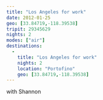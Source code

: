 ```yaml
---
title: "Los Angeles for work"
date: 2012-01-25
geo: [33.84719,-118.39538]
tripit: 29345629
nights: 2
modes: ["air"]
destinations:
  -
    title: "Los Angeles for work"
    nights: 2
    location: "Portofino"
    geo: [33.84719,-118.39538]
---
```


with Shannon
